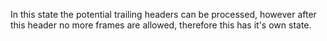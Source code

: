 In this state the potential trailing headers can be processed, however after this header no more frames are allowed, therefore this has it's own state.